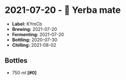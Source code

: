 # 2021-07-20 - 🌱 Yerba mate

* **Label:** KYmCb
* **Brewing:** 2021-07-20
* **Fermenting:** 2021-07-20
* **Bottling:** 2020-07-30
* **Chilling:** 2021-08-02

## Bottles

* 750 ml **[#0]**
